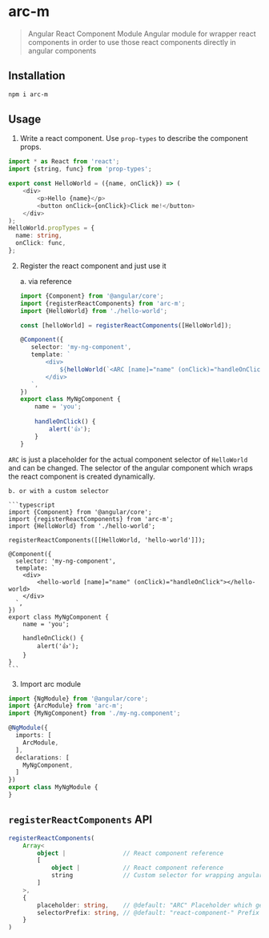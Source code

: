 # arc-m
> Angular React Component Module
> Angular module for wrapper react components in order to use those react components directly in angular components

## Installation
```bash
npm i arc-m
```

## Usage
1. Write a react component. Use `prop-types` to describe the component props.
```typescript jsx
import * as React from 'react';
import {string, func} from 'prop-types';

export const HelloWorld = ({name, onClick}) => (
    <div>
        <p>Hello {name}</p>
        <button onClick={onClick}>Click me!</button>
    </div>
);
HelloWorld.propTypes = {
  name: string,
  onClick: func,
};
```
2. Register the react component and just use it

    a. via reference
    ```typescript
    import {Component} from '@angular/core';
    import {registerReactComponents} from 'arc-m';
    import {HelloWorld} from './hello-world';
    
    const [helloWorld] = registerReactComponents([HelloWorld]);

    @Component({
       selector: 'my-ng-component',
       template: `
           <div>
               ${helloWorld(`<ARC [name]="name" (onClick)="handleOnClick"></ARC>`)}
           </div>
       `,
    })
    export class MyNgComponent {
        name = 'you';
        
        handleOnClick() {
            alert('👍');
        }
    }
    ```
`ARC` is just a placeholder for the actual component selector of `HelloWorld` and can be changed.
The selector of the angular component which wraps the react component is created dynamically.

    b. or with a custom selector

    ```typescript
    import {Component} from '@angular/core';
    import {registerReactComponents} from 'arc-m';
    import {HelloWorld} from './hello-world';
    
    registerReactComponents([[HelloWorld, 'hello-world']]);
    
    @Component({
      selector: 'my-ng-component',
      template: `
        <div>
            <hello-world [name]="name" (onClick)="handleOnClick"></hello-world>
        </div>
      `,
    })
    export class MyNgComponent {
        name = 'you';
        
        handleOnClick() {
            alert('👍');
        }
    }
    ```

3. Import arc module 
```typescript
import {NgModule} from '@angular/core';
import {ArcModule} from 'arc-m';
import {MyNgComponent} from './my-ng.component';

@NgModule({
  imports: [
    ArcModule,
  ],
  declarations: [
    MyNgComponent,
  ]
})
export class MyNgModule {
}
```

## `registerReactComponents` API

````typescript
registerReactComponents(
    Array<
        object |                // React component reference
        [
            object |            // React component reference
            string              // Custom selector for wrapping angular component
        ]
    >,
    {
        placeholder: string,    // @default: "ARC" Placeholder which gets overwritten when template function is called
        selectorPrefix: string, // @default: "react-component-" Prefix of dynamically created selector of angular component
    }
)
```` 